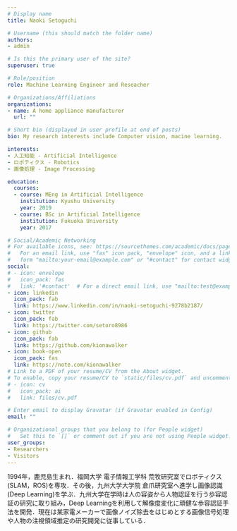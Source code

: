 ```yaml
---
# Display name
title: Naoki Setoguchi

# Username (this should match the folder name)
authors:
- admin

# Is this the primary user of the site?
superuser: true

# Role/position
role: Machine Learning Engineer and Reseacher

# Organizations/Affiliations
organizations:
- name: A home appliance manufacturer
  url: ""

# Short bio (displayed in user profile at end of posts)
bio: My research interests include Computer vision, macine learning.

interests:
- 人工知能 - Artificial Intelligence
- ロボティクス - Robotics
- 画像処理 - Image Processing

education:
  courses:
  - course: MEng in Artificial Intelligence
    institution: Kyushu University
    year: 2019
  - course: BSc in Artificial Intelligence
    institution: Fukuoka University
    year: 2017

# Social/Academic Networking
# For available icons, see: https://sourcethemes.com/academic/docs/page-builder/#icons
#   For an email link, use "fas" icon pack, "envelope" icon, and a link in the
#   form "mailto:your-email@example.com" or "#contact" for contact widget.
social:
# - icon: envelope
#   icon_pack: fas
#   link: '#contact'  # For a direct email link, use "mailto:test@example.org".
- icon: linkedin
  icon_pack: fab
  link: https://www.linkedin.com/in/naoki-setoguchi-9278b2187/
- icon: twitter
  icon_pack: fab
  link: https://twitter.com/setoro8986
- icon: github
  icon_pack: fab
  link: https://github.com/kionawalker
- icon: book-open
  icon_pack: fas
  link: https://note.com/kionawalker
# Link to a PDF of your resume/CV from the About widget.
# To enable, copy your resume/CV to `static/files/cv.pdf` and uncomment the lines below.
# - icon: cv
#   icon_pack: ai
#   link: files/cv.pdf

# Enter email to display Gravatar (if Gravatar enabled in Config)
email: ""

# Organizational groups that you belong to (for People widget)
#   Set this to `[]` or comment out if you are not using People widget.
user_groups:
- Researchers
- Visitors
---
```


1994年，鹿児島生まれ．福岡大学 電子情報工学科 荒牧研究室でロボティクス(SLAM，ROS)を専攻．その後，九州大学大学院 倉爪研究室へ進学し画像認識(Deep Learning)を学ぶ．九州大学在学時は人の容姿から人物認証を行う歩容認証の研究に取り組み，Deep Learningを利用して解像度変化に頑健な歩容認証手法を開発．現在は某家電メーカーで画像ノイズ除去をはじめとする画像信号処理や人物の注視領域推定の研究開発に従事している．
